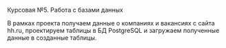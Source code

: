 Курсовая №5.
Работа с базами данных 

В рамках проекта получаем данные о компаниях и вакансиях с сайта hh.ru,
проектируем таблицы в БД PostgreSQL и загружаем полученные данные в созданные таблицы.